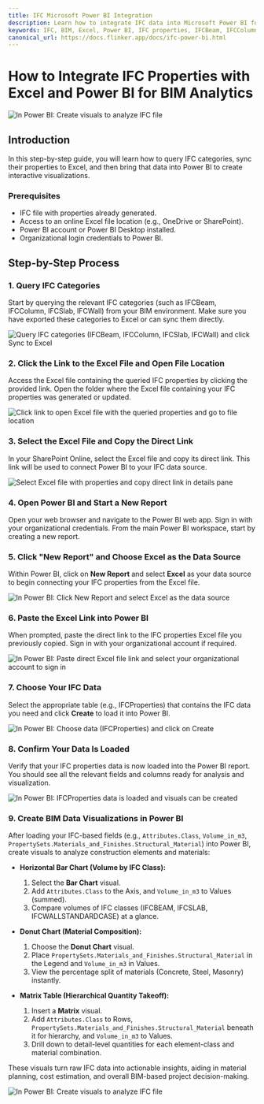 ```yaml
---
title: IFC Microsoft Power BI Integration
description: Learn how to integrate IFC data into Microsoft Power BI for real-time project collaboration and data analytics.
keywords: IFC, BIM, Excel, Power BI, IFC properties, IFCBeam, IFCColumn, IFCSlab, IFCWall, building information modeling, data synchronization, construction analytics
canonical_url: https://docs.flinker.app/docs/ifc-power-bi.html
---
```


# How to Integrate IFC Properties with Excel and Power BI for BIM Analytics

![In Power BI: Create visuals to analyze IFC file](/_media/in-powerbi-app-create-visuals-to-analyze-ifc-files-banner.png)


## Introduction

In this step-by-step guide, you will learn how to query IFC categories, sync their properties to Excel, and then bring that data into Power BI to create interactive visualizations.

### Prerequisites
- IFC file with properties already generated.
- Access to an online Excel file location (e.g., OneDrive or SharePoint).
- Power BI account or Power BI Desktop installed.
- Organizational login credentials to Power BI.


## Step-by-Step Process

### 1. Query IFC Categories
Start by querying the relevant IFC categories (such as IFCBeam, IFCColumn, IFCSlab, IFCWall) from your BIM environment. Make sure you have exported these categories to Excel or can sync them directly.

![Query IFC categories (IFCBeam, IFCColumn, IFCSlab, IFCWall) and click Sync to Excel](/_media/query-ifc-categories-ifcbeam-ifccolumn-ifcslab-ifcwall-and-click-sync-to-excel.png)


### 2. Click the Link to the Excel File and Open File Location
Access the Excel file containing the queried IFC properties by clicking the provided link. Open the folder where the Excel file containing your IFC properties was generated or updated.

![Click link to open Excel file with the queried properties and go to file location](/_media/click-link-to-open-excel-file-with-the-queried-properties-and-go-to-file-location.png)


### 3. Select the Excel File and Copy the Direct Link
In your SharePoint Online, select the Excel file and copy its direct link. This link will be used to connect Power BI to your IFC data source.

![Select Excel file with properties and copy direct link in details pane](/_media/select-excel-file-with-properties-and-copy-direct-link-in-details-pane.png)


### 4. Open Power BI and Start a New Report
Open your web browser and navigate to the Power BI web app. Sign in with your organizational credentials. From the main Power BI workspace, start by creating a new report.

### 5. Click "New Report" and Choose Excel as the Data Source
Within Power BI, click on **New Report** and select **Excel** as your data source to begin connecting your IFC properties from the Excel file.

![In Power BI: Click New Report and select Excel as the data source](/_media/in-powerbi-app-click-new-report-and-select-excel-as-datasource.png)


### 6. Paste the Excel Link into Power BI
When prompted, paste the direct link to the IFC properties Excel file you previously copied. Sign in with your organizational account if required.

![In Power BI: Paste direct Excel file link and select your organizational account to sign in](/_media/in-powerbi-app-paste-direct-excel-file-link-and-select-orgaccount-to-signin.png)


### 7. Choose Your IFC Data
Select the appropriate table (e.g., IFCProperties) that contains the IFC data you need and click **Create** to load it into Power BI.

![In Power BI: Choose data (IFCProperties) and click on Create](/_media/in-powerbi-app-choose-data-ifcproperties-and-click-on-create.png)


### 8. Confirm Your Data Is Loaded
Verify that your IFC properties data is now loaded into the Power BI report. You should see all the relevant fields and columns ready for analysis and visualization.

![In Power BI: IFCProperties data is loaded and visuals can be created](/_media/in-powerbi-app-ifcproperties-data-is-loaded-and-visuals-can-be-created.png)


### 9. Create BIM Data Visualizations in Power BI

After loading your IFC-based fields (e.g., `Attributes.Class`, `Volume_in_m3`, `PropertySets.Materials_and_Finishes.Structural_Material`) into Power BI, create visuals to analyze construction elements and materials:

- **Horizontal Bar Chart (Volume by IFC Class):**  
  1. Select the **Bar Chart** visual.
  2. Add `Attributes.Class` to the Axis, and `Volume_in_m3` to Values (summed).
  3. Compare volumes of IFC classes (IFCBEAM, IFCSLAB, IFCWALLSTANDARDCASE) at a glance.

- **Donut Chart (Material Composition):**  
  1. Choose the **Donut Chart** visual.
  2. Place `PropertySets.Materials_and_Finishes.Structural_Material` in the Legend and `Volume_in_m3` in Values.
  3. View the percentage split of materials (Concrete, Steel, Masonry) instantly.

- **Matrix Table (Hierarchical Quantity Takeoff):**  
  1. Insert a **Matrix** visual.
  2. Add `Attributes.Class` to Rows, `PropertySets.Materials_and_Finishes.Structural_Material` beneath it for hierarchy, and `Volume_in_m3` to Values.
  3. Drill down to detail-level quantities for each element-class and material combination.

These visuals turn raw IFC data into actionable insights, aiding in material planning, cost estimation, and overall BIM-based project decision-making.



![In Power BI: Create visuals to analyze IFC file](/_media/in-powerbi-app-create-visuals-to-analyze-ifc-file.png)
